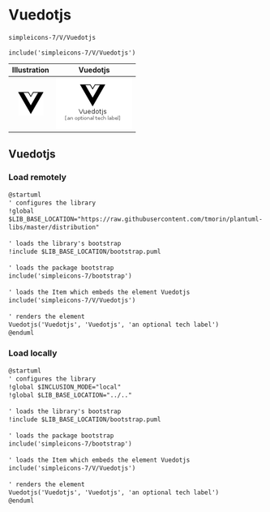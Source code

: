 # Vuedotjs


```text
simpleicons-7/V/Vuedotjs
```

```text
include('simpleicons-7/V/Vuedotjs')
```



| Illustration | Vuedotjs |
| :---: | :---: |
| ![illustration for Illustration](../../simpleicons-7/V/Vuedotjs.png) | ![illustration for Vuedotjs](../../simpleicons-7/V/Vuedotjs.Local.png) |




## Vuedotjs

### Load remotely
```plantuml
@startuml
' configures the library
!global $LIB_BASE_LOCATION="https://raw.githubusercontent.com/tmorin/plantuml-libs/master/distribution"

' loads the library's bootstrap
!include $LIB_BASE_LOCATION/bootstrap.puml

' loads the package bootstrap
include('simpleicons-7/bootstrap')

' loads the Item which embeds the element Vuedotjs
include('simpleicons-7/V/Vuedotjs')

' renders the element
Vuedotjs('Vuedotjs', 'Vuedotjs', 'an optional tech label')
@enduml
```

### Load locally
```plantuml
@startuml
' configures the library
!global $INCLUSION_MODE="local"
!global $LIB_BASE_LOCATION="../.."

' loads the library's bootstrap
!include $LIB_BASE_LOCATION/bootstrap.puml

' loads the package bootstrap
include('simpleicons-7/bootstrap')

' loads the Item which embeds the element Vuedotjs
include('simpleicons-7/V/Vuedotjs')

' renders the element
Vuedotjs('Vuedotjs', 'Vuedotjs', 'an optional tech label')
@enduml
```

